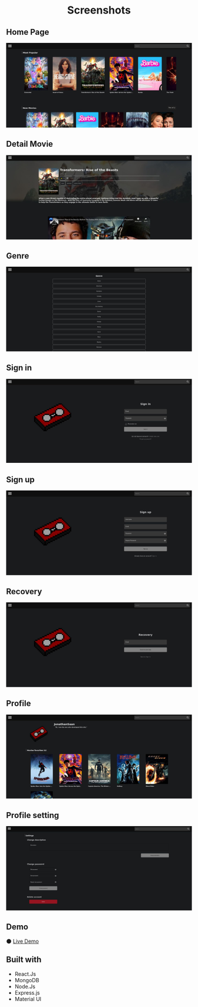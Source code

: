 <h1 align="center">Screenshots</h1>

## Home Page
![img](https://github.com/JonathanSaan/justmovies/blob/4a134811f2ed329464ef745fea1273a17cdeb0bb/screenshots/screenshot1.jpg)

## Detail Movie
![img](https://github.com/JonathanSaan/justmovies/blob/4a134811f2ed329464ef745fea1273a17cdeb0bb/screenshots/screenshot2.jpg)

## Genre
![img](https://github.com/JonathanSaan/justmovies/blob/4a134811f2ed329464ef745fea1273a17cdeb0bb/screenshots/screenshot6.jpg)

## Sign in
![img](https://github.com/JonathanSaan/justmovies/blob/4a134811f2ed329464ef745fea1273a17cdeb0bb/screenshots/screenshot3.jpg)

## Sign up
![img](https://github.com/JonathanSaan/justmovies/blob/4a134811f2ed329464ef745fea1273a17cdeb0bb/screenshots/screenshot4.jpg)

## Recovery
![img](https://github.com/JonathanSaan/justmovies/blob/4a134811f2ed329464ef745fea1273a17cdeb0bb/screenshots/screenshot5.jpg)

## Profile
![img](https://github.com/JonathanSaan/justmovies/blob/4a134811f2ed329464ef745fea1273a17cdeb0bb/screenshots/screenshot7.jpg)

## Profile setting
![img](https://github.com/JonathanSaan/justmovies/blob/4a134811f2ed329464ef745fea1273a17cdeb0bb/screenshots/screenshot8.jpg)

## Demo
🌑 [Live Demo](https://justmovies.vercel.app/)

## Built with
* React.Js
* MongoDB
* Node.Js
* Express.js
* Material UI
